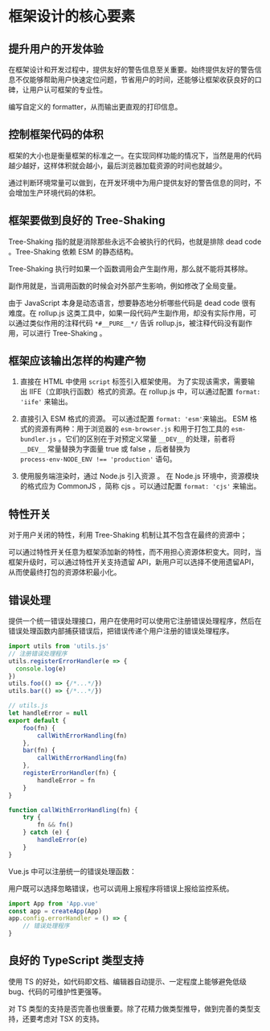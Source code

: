# 框架设计的核心要素

## 提升用户的开发体验
在框架设计和开发过程中，提供友好的警告信息至关重要。始终提供友好的警告信息不仅能够帮助用户快速定位问题，节省用户的时间，还能够让框架收获良好的口碑，让用户认可框架的专业性。

编写自定义的 formatter，从而输出更直观的打印信息。

## 控制框架代码的体积
框架的大小也是衡量框架的标准之一。在实现同样功能的情况下，当然是用的代码越少越好，这样体积就会越小，最后浏览器加载资源的时间也就越少。

通过判断环境常量可以做到，在开发环境中为用户提供友好的警告信息的同时，不会增加生产环境代码的体积。

## 框架要做到良好的 Tree-Shaking
Tree-Shaking 指的就是消除那些永远不会被执行的代码，也就是排除 dead code 。Tree-Shaking 依赖 ESM 的静态结构。

Tree-Shaking 执行时如果一个函数调用会产生副作用，那么就不能将其移除。

副作用就是，当调用函数的时候会对外部产生影响，例如修改了全局变量。

由于 JavaScript 本身是动态语言，想要静态地分析哪些代码是 dead code 很有难度。在 rollup.js 这类工具中，如果一段代码产生副作用，却没有实际作用，可以通过类似作用的注释代码 `*#__PURE__*/` 告诉 rollup.js，被注释代码没有副作用，可以进行 Tree-Shaking 。

## 框架应该输出怎样的构建产物
1. 直接在 HTML 中使用 `script` 标签引入框架使用。 为了实现该需求，需要输出 IIFE（立即执行函数）格式的资源。在 rollup.js 中，可以通过配置 `format: 'iife'` 来输出。

2. 直接引入 ESM 格式的资源。 可以通过配置 `format: 'esm'`来输出。 ESM 格式的资源有两种：用于浏览器的 `esm-browser.js` 和用于打包工具的 `esm-bundler.js` 。它们的区别在于对预定义常量 `__DEV__` 的处理，前者将 `__DEV__` 常量替换为字面量 true 或 false ，后者替换为 `process·env·NODE_ENV !== 'production'` 语句。

3. 使用服务端渲染时，通过 Node.js 引入资源 。 在 Node.js 环境中，资源模块的格式应为 CommonJS ，简称 cjs 。可以通过配置 `format: 'cjs'` 来输出。

## 特性开关
对于用户关闭的特性，利用 Tree-Shaking 机制让其不包含在最终的资源中；

可以通过特性开关任意为框架添加新的特性，而不用担心资源体积变大。同时，当框架升级时，可以通过特性开关支持遗留 API，新用户可以选择不使用遗留API，从而使最终打包的资源体积最小化。

## 错误处理
提供一个统一错误处理接口，用户在使用时可以使用它注册错误处理程序，然后在错误处理函数内部捕获错误后，把错误传递个用户注册的错误处理程序。

```javascript
import utils from 'utils.js'
// 注册错误处理程序
utils.registerErrorHandler(e => {
  console.log(e)
})
utils.foo(() => {/*...*/})
utils.bar(() => {/*...*/})

// utils.js
let handleError = null
export default {
	foo(fn) {
		callWithErrorHandling(fn)
	},
	bar(fn) {
		callWithErrorHandling(fn)
	},
	registerErrorHandler(fn) {
		handleError = fn
	}
}

function callWithErrorHandling(fn) {
	try {
		fn && fn()
	} catch (e) {
		handleError(e)
	}
}
```
Vue.js 中可以注册统一的错误处理函数：

用户既可以选择忽略错误，也可以调用上报程序将错误上报给监控系统。

```javascript
import App from 'App.vue'
const app = createApp(App)
app.config.errorHandler = () => {
	// 错误处理程序
}
```

## 良好的 TypeScript 类型支持
使用 TS 的好处，如代码即文档、编辑器自动提示、一定程度上能够避免低级 bug、代码的可维护性更强等。

对 TS 类型的支持是否完善也很重要。除了花精力做类型推导，做到完善的类型支持，还要考虑对 TSX 的支持。